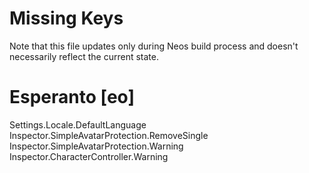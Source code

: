 # Missing Keys
Note that this file updates only during Neos build process and doesn't necessarily reflect the current state.

# Esperanto [eo]
Settings.Locale.DefaultLanguage  
Inspector.SimpleAvatarProtection.RemoveSingle  
Inspector.SimpleAvatarProtection.Warning  
Inspector.CharacterController.Warning  

